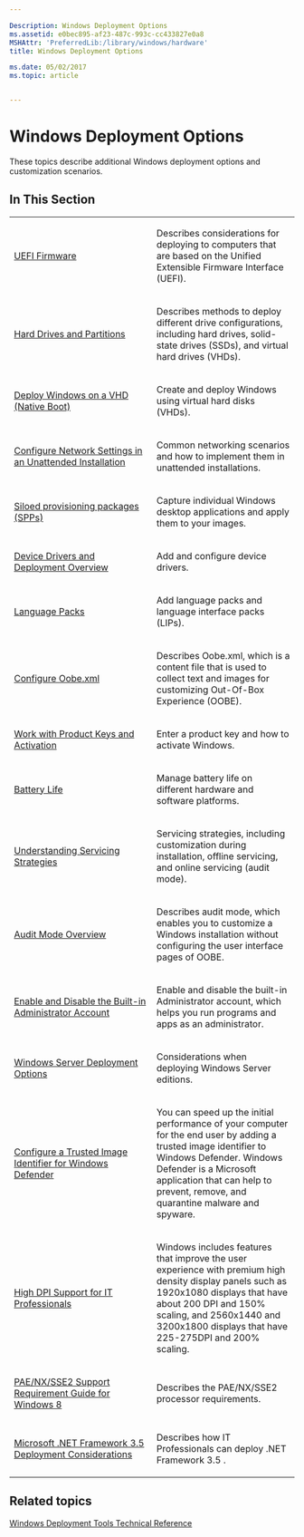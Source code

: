 ```yaml
---

Description: Windows Deployment Options
ms.assetid: e0bec895-af23-487c-993c-cc433827e0a8
MSHAttr: 'PreferredLib:/library/windows/hardware'
title: Windows Deployment Options

ms.date: 05/02/2017
ms.topic: article


---
```


# Windows Deployment Options


These topics describe additional Windows deployment options and customization scenarios.

## <span id="In_This_Section"></span><span id="in_this_section"></span><span id="IN_THIS_SECTION"></span>In This Section


<table>
<colgroup>
<col width="50%" />
<col width="50%" />
</colgroup>
<tbody>
<tr class="odd">
<td align="left"><p><a href="uefi-firmware.md" data-raw-source="[UEFI Firmware](uefi-firmware.md)">UEFI Firmware</a></p></td>
<td align="left"><p>Describes considerations for deploying to computers that are based on the Unified Extensible Firmware Interface (UEFI).</p></td>
</tr>
<tr class="even">
<td align="left"><p><a href="hard-drives-and-partitions.md" data-raw-source="[Hard Drives and Partitions](hard-drives-and-partitions.md)">Hard Drives and Partitions</a></p></td>
<td align="left"><p>Describes methods to deploy different drive configurations, including hard drives, solid-state drives (SSDs), and virtual hard drives (VHDs).</p></td>
</tr>
<tr class="odd">
<td align="left"><p><a href="deploy-windows-on-a-vhd--native-boot.md" data-raw-source="[Deploy Windows on a VHD (Native Boot)](deploy-windows-on-a-vhd--native-boot.md)">Deploy Windows on a VHD (Native Boot)</a></p></td>
<td align="left"><p>Create and deploy Windows using virtual hard disks (VHDs).</p></td>
</tr>
<tr class="even">
<td align="left"><p><a href="configure-network-settings-in-an-unattended-installation.md" data-raw-source="[Configure Network Settings in an Unattended Installation](configure-network-settings-in-an-unattended-installation.md)">Configure Network Settings in an Unattended Installation</a></p></td>
<td align="left"><p>Common networking scenarios and how to implement them in unattended installations.</p></td>
</tr>
<tr class="even">
<td align="left"><p><a href="siloed-provisioning-packages.md" data-raw-source="[Siloed provisioning packages (SPPs)](siloed-provisioning-packages.md)">Siloed provisioning packages (SPPs)</a></p></td>
<td align="left"><p>Capture individual Windows desktop applications and apply them to your images.</p></td>
</tr>
<tr class="odd">
<td align="left"><p><a href="device-drivers-and-deployment-overview.md" data-raw-source="[Device Drivers and Deployment Overview](device-drivers-and-deployment-overview.md)">Device Drivers and Deployment Overview</a></p></td>
<td align="left"><p>Add and configure device drivers.</p></td>
</tr>
<tr class="even">
<td align="left"><p><a href="language-packs-and-windows-deployment.md" data-raw-source="[Language Packs](language-packs-and-windows-deployment.md)">Language Packs</a></p></td>
<td align="left"><p>Add language packs and language interface packs (LIPs).</p></td>
</tr>
<tr class="odd">
<td align="left"><p><a href="configure-oobexml.md" data-raw-source="[Configure Oobe.xml](configure-oobexml.md)">Configure Oobe.xml</a></p></td>
<td align="left"><p>Describes Oobe.xml, which is a content file that is used to collect text and images for customizing Out-Of-Box Experience (OOBE).</p></td>
</tr>
<tr class="even">
<td align="left"><p><a href="work-with-product-keys-and-activation-auth-phases.md" data-raw-source="[Work with Product Keys and Activation](work-with-product-keys-and-activation-auth-phases.md)">Work with Product Keys and Activation</a></p></td>
<td align="left"><p>Enter a product key and how to activate Windows.</p></td>
</tr>
<tr class="odd">
<td align="left"><p><a href="battery-life.md" data-raw-source="[Battery Life](battery-life.md)">Battery Life</a></p></td>
<td align="left"><p>Manage battery life on different hardware and software platforms.</p></td>
</tr>
<tr class="even">
<td align="left"><p><a href="understanding-servicing-strategies.md" data-raw-source="[Understanding Servicing Strategies](understanding-servicing-strategies.md)">Understanding Servicing Strategies</a></p></td>
<td align="left"><p>Servicing strategies, including customization during installation, offline servicing, and online servicing (audit mode).</p></td>
</tr>
<tr class="odd">
<td align="left"><p><a href="audit-mode-overview.md" data-raw-source="[Audit Mode Overview](audit-mode-overview.md)">Audit Mode Overview</a></p></td>
<td align="left"><p>Describes audit mode, which enables you to customize a Windows installation without configuring the user interface pages of OOBE.</p></td>
</tr>
<tr class="even">
<td align="left"><p><a href="enable-and-disable-the-built-in-administrator-account.md" data-raw-source="[Enable and Disable the Built-in Administrator Account](enable-and-disable-the-built-in-administrator-account.md)">Enable and Disable the Built-in Administrator Account</a></p></td>
<td align="left"><p>Enable and disable the built-in Administrator account, which helps you run programs and apps as an administrator.</p></td>
</tr>
<tr class="odd">
<td align="left"><p><a href="windows-server-deployment-options.md" data-raw-source="[Windows Server Deployment Options](windows-server-deployment-options.md)">Windows Server Deployment Options</a></p></td>
<td align="left"><p>Considerations when deploying Windows Server editions.</p></td>
</tr>
<tr class="even">
<td align="left"><p><a href="configure-a-trusted-image-identifier-for-windows-defender.md" data-raw-source="[Configure a Trusted Image Identifier for Windows Defender](configure-a-trusted-image-identifier-for-windows-defender.md)">Configure a Trusted Image Identifier for Windows Defender</a></p></td>
<td align="left"><p>You can speed up the initial performance of your computer for the end user by adding a trusted image identifier to Windows Defender. Windows Defender is a Microsoft application that can help to prevent, remove, and quarantine malware and spyware.</p></td>
</tr>
<tr class="odd">
<td align="left"><p><a href="high-dpi-support-for-it-professionals.md" data-raw-source="[High DPI Support for IT Professionals](high-dpi-support-for-it-professionals.md)">High DPI Support for IT Professionals</a></p></td>
<td align="left"><p>Windows includes features that improve the user experience with premium high density display panels such as 1920x1080 displays that have about 200 DPI and 150% scaling, and 2560x1440 and 3200x1800 displays that have 225-275DPI and 200% scaling.</p></td>
</tr>
<tr class="even">
<td align="left"><p><a href="paenxsse2-support-requirement-guide-for-windows-8.md" data-raw-source="[PAE/NX/SSE2 Support Requirement Guide for Windows 8](paenxsse2-support-requirement-guide-for-windows-8.md)">PAE/NX/SSE2 Support Requirement Guide for Windows 8</a></p></td>
<td align="left"><p>Describes the PAE/NX/SSE2 processor requirements.</p></td>
</tr>
<tr class="odd">
<td align="left"><p><a href="microsoft-net-framework-35-deployment-considerations.md" data-raw-source="[Microsoft .NET Framework 3.5 Deployment Considerations](microsoft-net-framework-35-deployment-considerations.md)">Microsoft .NET Framework 3.5 Deployment Considerations</a></p></td>
<td align="left"><p>Describes how IT Professionals can deploy .NET Framework 3.5 .</p></td>
</tr>
</tbody>
</table>

 

## <span id="related_topics"></span>Related topics


[Windows Deployment Tools Technical Reference](index.md)

 

 






